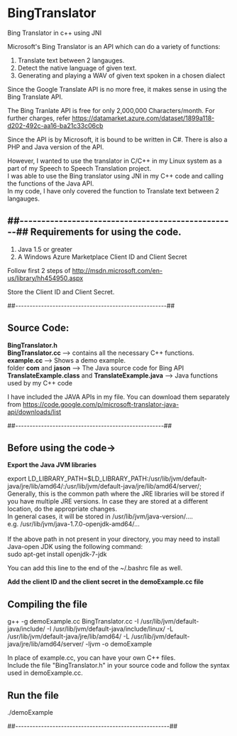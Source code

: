 BingTranslator
==============

Bing Translator in c++ using JNI

Microsoft's Bing Translator is an API which can do a variety of functions:  <br>

1. Translate text between 2 langauges.<br>
2. Detect the native language of given text.
3. Generating and playing a WAV of given text spoken in a chosen dialect  <br>


Since the Google Translate API is no more free, it makes sense in using the
Bing Translate API.

The Bing Tranlate API is free for only 2,000,000 Characters/month.
For further charges, refer 
https://datamarket.azure.com/dataset/1899a118-d202-492c-aa16-ba21c33c06cb

Since the API is by Microsoft, it is bound to be written in C#.
There is also a PHP and Java version of the API.

However, I wanted to use the translator in C/C++ in my Linux system as a part of 
my Speech to Speech Translation project.<br>
I was able to use the Bing translator using JNI in my C++ code and calling 
the functions of the Java API.<br>
In my code, I have only covered the function to Translate text between 2 langauges.

##--------------------------------------------------##
Requirements for using the code.
--------------------------------

1. Java 1.5 or greater
2. A Windows Azure Marketplace Client ID and Client Secret

Follow first 2 steps of http://msdn.microsoft.com/en-us/library/hh454950.aspx

Store the Client ID and Client Secret.

##-----------------------------------------------------##

Source Code:
----------------------------
<b>BingTranslator.h </b><br>
<b>BingTranslator.cc </b> --> contains all the necessary C++ functions. <br>
<b>example.cc </b> --> Shows a demo example. <br>
folder <b>com</b> and <b>jason</b> --> The Java source code for Bing API <br>
<b>TranslateExample.class</b> and <b>TranslateExample.java</b> --> Java functions used by my C++ code <br>

I have included the JAVA APIs in my file. You can download them
separately from
https://code.google.com/p/microsoft-translator-java-api/downloads/list

##----------------------------------------------------##

Before using the code-> <br>
-------------------------------------

<b> Export the Java JVM libraries </b> <br>

export LD_LIBRARY_PATH=$LD_LIBRARY_PATH:/usr/lib/jvm/default-java/jre/lib/amd64/:/usr/lib/jvm/default-java/jre/lib/amd64/server/;
<br>
Generally, this is the common path where the JRE libraries will be stored if you have multiple JRE versions.
In case they are stored at a different location, do the appropriate changes. <br>
In general cases, it will be stored in /usr/lib/jvm/java-version/.... <br>
e.g. /usr/lib/jvm/java-1.7.0-openjdk-amd64/... <br>
<br>
If the above path in not present in your directory, you may need to install Java-open JDK using the following command:<br>
sudo apt-get install openjdk-7-jdk


You can add this line to the end of the ~/.bashrc file as well. <br>

<b>Add the client ID and the client secret in the demoExample.cc file </b> <br>

Compiling the file
------------------

g++ -g demoExample.cc BingTranslator.cc -I /usr/lib/jvm/default-java/include/ -I /usr/lib/jvm/default-java/include/linux/ -L /usr/lib/jvm/default-java/jre/lib/amd64/ -L /usr/lib/jvm/default-java/jre/lib/amd64/server/ -ljvm -o demoExample

In place of example.cc, you can have your own C++ files. <br>
Include the file "BingTranslator.h" in your source code and follow the syntax used in demoExample.cc.

Run the file
-----------------
./demoExample


##------------------------------------------------------##







